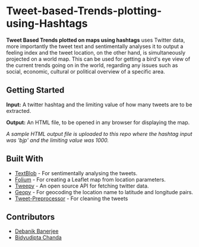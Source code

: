 # Tweet-based-Trends-plotting-using-Hashtags
**Tweet Based Trends plotted on maps using hashtags** uses Twitter data, more importantly the tweet text and sentimentally analyses it to output a feeling index and the tweet location, on the other hand, is simultaneously projected on a world map. This can be used for getting a bird's eye view of the current trends going on in the world, regarding any issues such as social, economic, cultural or political overview of a specific area. 

## Getting Started
**Input:** A twitter hashtag and the limiting value of how many tweets are to be extracted. 

**Output:** An HTML file, to be opened in any browser for displaying the map. 

*A sample HTML output file is uploaded to this repo where the hashtag input was 'bjp' and the limiting value was 1000.*

## Built With
- [TextBlob](https://textblob.readthedocs.io/en/dev/) - For sentimentally analysing the tweets. 
- [Folium](https://github.com/python-visualization/folium) - For creating a Leaflet map from location parameters. 
- [Tweepy](http://www.tweepy.org/) - An open source API for fetching twitter data. 
- [Geopy](https://pypi.org/project/geopy/) - For geocoding the location name to latitude and longitude pairs. 
- [Tweet-Preprocessor](https://pypi.org/project/tweet-preprocessor/) - For cleaning the tweets

## Contributors 
- [Debanik Banerjee](https://github.com/Debanik)
- [Bidyudipta Chanda](https://github.com/bidyutchanda)
